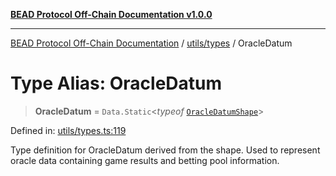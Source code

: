 [**BEAD Protocol Off-Chain Documentation v1.0.0**](../../../README.md)

***

[BEAD Protocol Off-Chain Documentation](../../../modules.md) / [utils/types](../README.md) / OracleDatum

# Type Alias: OracleDatum

> **OracleDatum** = `Data.Static`\<*typeof* [`OracleDatumShape`](../variables/OracleDatumShape.md)\>

Defined in: [utils/types.ts:119](https://github.com/cmorgado/Bead-Cardano/blob/24017eb600ede1b71f111ffff6b54d88eb612b06/Aiken/bead/off-chain/utils/types.ts#L119)

Type definition for OracleDatum derived from the shape.
Used to represent oracle data containing game results and betting pool information.
